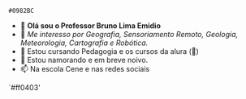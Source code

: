 `#0982BC` 

- 👋 **Olá sou o Professor Bruno Lima Emidio** 
- 👀 _Me interesso por Geografia, Sensoriamento Remoto, Geologia, Meteorologia, Cartografia e Robótica._
- 🌱 Estou cursando Pedagogia e os cursos da alura (🤮)
- 💞️ Estou namorando e em breve noivo.
- 📫 Na escola Cene e nas redes sociais

<!---
ProfBrunoEmidio/ProfBrunoEmidio is a ✨ special ✨ repository because its `README.md` (this file) appears on your GitHub profile.
You can click the Preview link to take a look at your changes.
--->

`#ff0403'
